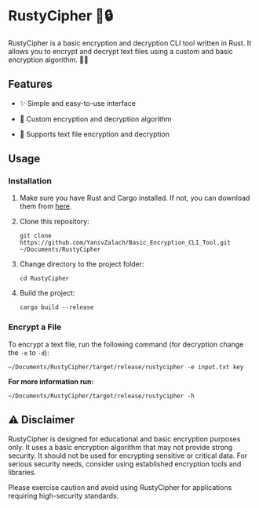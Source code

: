 # RustyCipher 📜🔒

RustyCipher is a basic encryption and decryption CLI tool written in Rust. It allows you to encrypt and decrypt text files using a custom and basic encryption algorithm. 🤖🔐

## Features

- ✨ Simple and easy-to-use interface

- 🔑 Custom encryption and decryption algorithm

- 📂 Supports text file encryption and decryption

## Usage

### Installation

1. Make sure you have Rust and Cargo installed. If not, you can download them from [here](https://www.rust-lang.org/).

2. Clone this repository:

   ```shell
   git clone https://github.com/YanivZalach/Basic_Encryption_CLI_Tool.git ~/Documents/RustyCipher
   ```

3. Change directory to the project folder:

   ```shell
   cd RustyCipher
   ```

4. Build the project:

   ```shell
   cargo build --release
   ```

### Encrypt a File

To encrypt a text file, run the following command (for decryption change the `-e` to `-d`):

```shell
~/Documents/RustyCipher/target/release/rustycipher -e input.txt key
```

**For more information run:**

```shell
~/Documents/RustyCipher/target/release/rustycipher -h
```

## ⚠️ Disclaimer

RustyCipher is designed for educational and basic encryption purposes only. It uses a basic encryption algorithm that may not provide strong security. It should not be used for encrypting sensitive or critical data. For serious security needs, consider using established encryption tools and libraries.

Please exercise caution and avoid using RustyCipher for applications requiring high-security standards.


